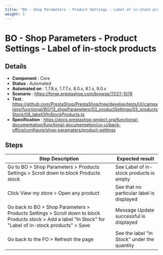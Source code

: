 ```yaml
---
title: "BO - Shop Parameters - Product Settings - Label of in-stock products"
weight: 5
---
```


# BO - Shop Parameters - Product Settings - Label of in-stock products
## Details
* **Component** : Core
* **Status** : Automated
* **Automated on** : 1.7.8.x, 1.7.7.x, 8.0.x, 8.1.x, 9.0.x
* **Scenario** : https://forge.prestashop.com/browse/TEST-1076
* **Test** : https://github.com/PrestaShop/PrestaShop/tree/develop/tests/UI/campaigns/functional/BO/13_shopParameters/03_productSettings/03_productsStock/06_labelOfInStockProducts.ts
* **Specification** : https://docs.prestashop-project.org/functional-documentation/functional-documentation/ux-ui/back-office/configure/shop-paramaters/product-settings

## Steps
| Step Description | Expected result |
| ----- | ----- |
| Go to BO > Shop Parameters > Products Settings > Scroll down to block Products stock | See Label of in-stock products is empty |
| Click View my store > Open any product | See that no particular label is displayed |
| Go back to BO > Shop Parameters > Products Settings > Scroll down to block Products stock > Add a label "In Stock" for "Label of in-stock products" > Save | Message Update successful is displayed |
| Go back to the FO > Refresh the page | See the label "In Stock" under the quantity |
